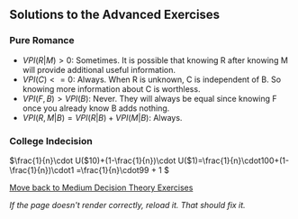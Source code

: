 ## Solutions to the Advanced Exercises


### Pure Romance
- $VPI(R|M)>0$: Sometimes. It is possible that knowing R after knowing M will provide additional useful information.
- $VPI(C)<=0$: Always. When R is unknown, C is independent of B. So knowing more information about C is worthless.
- $VPI(F,B)>VPI(B)$: Never. They will always be equal since knowing F once you already know B adds nothing.
- $VPI(R,M|B)=VPI(R|B)+VPI(M|B)$:	Always.

### College Indecision
$\frac{1}{n}\cdot U(\$10)+(1-\frac{1}{n})\cdot U(\$1)=\frac{1}{n}\cdot100+(1- \frac{1}{n})\cdot1 =\frac{1}{n}\cdot99 + 1 $


[Move back to Medium Decision Theory Exercises](https://github.com/UMdecisionsupport/DecisionSupport2023/blob/main/DecisionTheory/Medium.md)

*If the page doesn't render correctly, reload it. That should fix it.*
